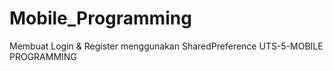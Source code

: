 # Mobile_Programming
Membuat Login & Register menggunakan SharedPreference
UTS-5-MOBILE PROGRAMMING
